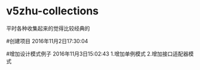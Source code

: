 # v5zhu-collections
平时各种收集起来的觉得比较经典的

#创建项目
2016年11月2日17:30:04

#增加设计模式例子
2016年11月3日15:02:43
1.增加单例模式
2.增加接口适配器模式
